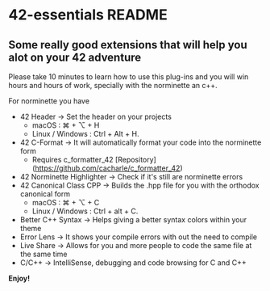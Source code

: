 # 42-essentials README

## Some really good extensions that will help you alot on your 42 adventure

Please take 10 minutes to learn how to use this plug-ins and you will win hours and hours of work, specially with the norminette an c++.

For norminette you have
* 42 Header -> Set the header on your projects
	* macOS : ⌘ + ⌥ + H
	* Linux / Windows : Ctrl + Alt + H.
* 42 C-Format -> It will automatically format your code into the norminette form
	* Requires c_formatter_42 [Repository] (https://github.com/cacharle/c_formatter_42)
* 42 Norminette Highlighter -> Check if it's still are norminette errors
* 42 Canonical Class CPP -> Builds the .hpp file for you with the orthodox canonical form
	* macOS : ⌘ + ⌥ + C
	* Linux / Windows : Ctrl + alt + C.
* Better C++ Syntax -> Helps giving a better syntax colors within your theme
* Error Lens -> It shows your compile errors with out the need to compile
* Live Share -> Allows for you and more people to code the same file at the same time
* C/C++ -> IntelliSense, debugging and code browsing for C and C++

**Enjoy!**
